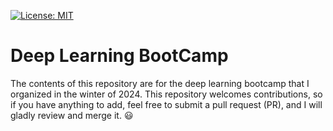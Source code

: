 [![License: MIT](https://img.shields.io/badge/License-MIT-yellow.svg)](https://opensource.org/licenses/MIT)

# Deep Learning BootCamp
The contents of this repository are for the deep learning bootcamp that I organized in the winter of 2024. 
This repository welcomes contributions, so if you have anything to add, feel free to submit a pull request (PR), and I will gladly review and merge it. :smiley:
